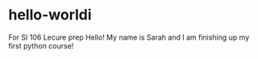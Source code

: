 # hello-worldi
For SI 106 Lecure prep 
Hello!
My name is Sarah and I am finishing up my first python course!
